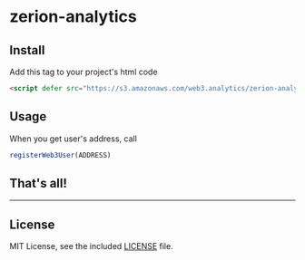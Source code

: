 # zerion-analytics

## Install

Add this tag to your project's html code

```html
<script defer src="https://s3.amazonaws.com/web3.analytics/zerion-analytics.umd.js" data-key=YOUR_DATA_KEY></script>
```

## Usage

When you get user's address, call

```javascript
registerWeb3User(ADDRESS)
```

## That's all!

---

## License

MIT License, see the included [LICENSE](LICENSE) file.